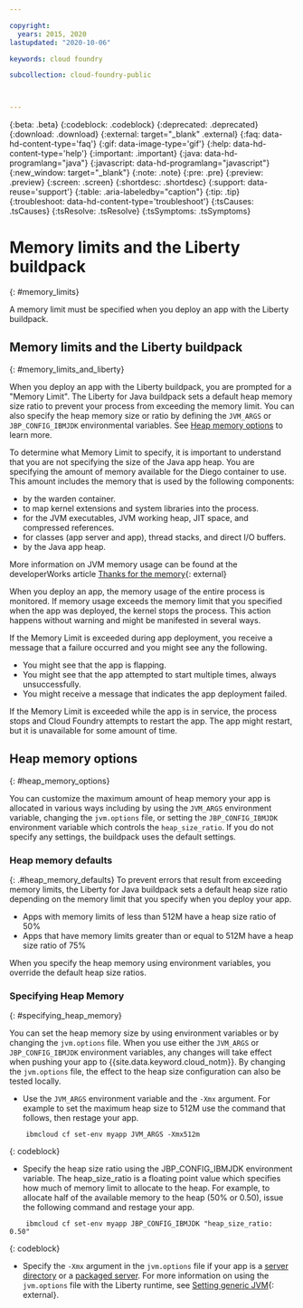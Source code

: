```yaml
---

copyright:
  years: 2015, 2020
lastupdated: "2020-10-06"

keywords: cloud foundry

subcollection: cloud-foundry-public



---
```



{:beta: .beta}
{:codeblock: .codeblock}
{:deprecated: .deprecated}
{:download: .download}
{:external: target="_blank" .external}
{:faq: data-hd-content-type='faq'}
{:gif: data-image-type='gif'}
{:help: data-hd-content-type='help'}
{:important: .important}
{:java: data-hd-programlang="java"}
{:javascript: data-hd-programlang="javascript"}
{:new_window: target="_blank"}
{:note: .note}
{:pre: .pre}
{:preview: .preview}
{:screen: .screen}
{:shortdesc: .shortdesc}
{:support: data-reuse='support'}
{:table: .aria-labeledby="caption"}
{:tip: .tip}
{:troubleshoot: data-hd-content-type='troubleshoot'}
{:tsCauses: .tsCauses}
{:tsResolve: .tsResolve}
{:tsSymptoms: .tsSymptoms}

# Memory limits and the Liberty buildpack
{: #memory_limits}

A memory limit must be specified when you deploy an app with the Liberty buildpack.

## Memory limits and the Liberty buildpack
{: #memory_limits_and_liberty}


When you deploy an app with the Liberty buildpack, you are prompted for a "Memory Limit". The Liberty for Java buildpack sets a default heap memory size ratio to prevent your process from exceeding the memory limit. You can also specify the heap memory size or ratio by defining the `JVM_ARGS` or `JBP_CONFIG_IBMJDK` environmental variables. See [Heap memory options](#heap_memory_options) to learn more.

To determine what Memory Limit to specify, it is important to understand that you are not specifying the size of the Java app heap. You are specifying the amount of memory available for the Diego container to use. This amount includes the memory that is used by the following components:

* by the warden container.
* to map kernel extensions and system libraries into the process.
* for the JVM executables, JVM working heap, JIT space, and compressed references.
* for classes (app server and app), thread stacks, and direct I/O buffers.
* by the Java app heap.

More information on JVM memory usage can be found at the developerWorks article [Thanks for the memory](http://www.ibm.com/developerworks/library/j-nativememory-linux/){: external}

When you deploy an app, the memory usage of the entire process is monitored. If memory usage exceeds the memory limit that you specified when the app was deployed, the kernel stops the process. This action happens without warning and might be manifested in several ways.

 If the Memory Limit is exceeded during app deployment, you receive a message that a failure occurred and you might see any the following.

  * You might see that the app is flapping.
  * You might see that the app attempted to start multiple times, always unsuccessfully.
  * You might receive a message that indicates the app deployment failed.

If the Memory Limit is exceeded while the app is in service, the process stops and Cloud Foundry attempts to restart the app. The app might restart, but it is unavailable for some amount of time.

## Heap memory options
{: #heap_memory_options}

You can customize the maximum amount of heap memory your app is allocated in various ways including by using the `JVM_ARGS` environment variable, changing the `jvm.options` file, or setting the `JBP_CONFIG_IBMJDK` environment variable which controls the `heap_size_ratio`. If you do not specify any settings, the buildpack uses the default settings.

### Heap memory defaults
{: .#heap_memory_defaults}
To prevent errors that result from exceeding memory limits, the Liberty for Java buildpack sets a default heap size ratio depending on the memory limit that you specify when you deploy your app.

* Apps with memory limits of less than 512M have a heap size ratio of 50%
* Apps that have memory limits greater than or equal to 512M have a heap size ratio of 75%

When you specify the heap memory using environment variables, you override the default heap size ratios.

### Specifying Heap Memory
{: #specifying_heap_memory}

You can set the heap memory size by using environment variables or by changing the `jvm.options` file. When you use either the `JVM_ARGS` or `JBP_CONFIG_IBMJDK` environment variables, any changes will take effect when pushing your app to {{site.data.keyword.cloud_notm}}. By changing the `jvm.options` file, the effect to the heap size configuration can also be tested locally.

* Use the `JVM_ARGS` environment variable and the `-Xmx` argument. For example to set the maximum heap size to 512M use the command that follows, then restage your app.

```
    ibmcloud cf set-env myapp JVM_ARGS -Xmx512m
```
{: codeblock}

* Specify the heap size ratio using the JBP_CONFIG_IBMJDK environment variable.  The heap_size_ratio is a floating point value which specifies how much of memory limit to allocate to the heap.  For example, to allocate half of the available memory to the heap (50% or 0.50), issue the following command and restage your app.

```
    ibmcloud cf set-env myapp JBP_CONFIG_IBMJDK "heap_size_ratio: 0.50"
```
{: codeblock}

* Specify the `-Xmx` argument in the `jvm.options` file if your app is a [server directory](/docs/cloud-foundry-public?topic=cloud-foundry-public-options_for_pushing#server_directory) or a [packaged server](/docs/cloud-foundry-public?topic=cloud-foundry-public-options_for_pushing#packaged_server). For more information on using the `jvm.options` file with the Liberty runtime, see [Setting generic JVM](https://www.ibm.com/support/pages/node/476495){: external}.  


